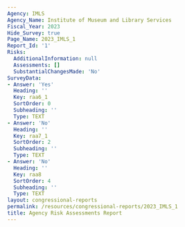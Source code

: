 ```yaml
---
Agency: IMLS
Agency_Name: Institute of Museum and Library Services
Fiscal_Year: 2023
Hide_Survey: true
Page_Name: 2023_IMLS_1
Report_Id: '1'
Risks:
  AdditionalInformation: null
  Assessments: []
  SubstantialChangesMade: 'No'
SurveyData:
- Answer: 'Yes'
  Heading: ''
  Key: raa6_1
  SortOrder: 0
  Subheading: ''
  Type: TEXT
- Answer: 'No'
  Heading: ''
  Key: raa7_1
  SortOrder: 2
  Subheading: ''
  Type: TEXT
- Answer: 'No'
  Heading: ''
  Key: raa8
  SortOrder: 4
  Subheading: ''
  Type: TEXT
layout: congressional-reports
permalink: /resources/congressional-reports/2023_IMLS_1
title: Agency Risk Assessments Report
---
```

